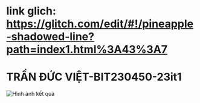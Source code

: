 # link glich:   https://glitch.com/edit/#!/pineapple-shadowed-line?path=index1.html%3A43%3A7
# TRẦN ĐỨC VIỆT-BIT230450-23it1
![Hình ảnh kết quả](https://i.imgur.com/DBchlvr.png)